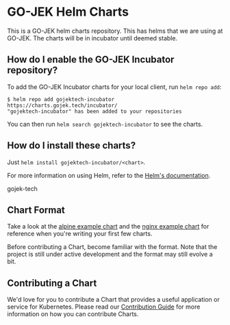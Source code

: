 # GO-JEK Helm Charts

This is a GO-JEK helm charts repository. This has helms that we are using at GO-JEK. The charts will be in incubator until deemed stable.

## How do I enable the GO-JEK Incubator repository?

To add the GO-JEK Incubator charts for your local client, run `helm repo add`:

```
$ helm repo add gojektech-incubator https://charts.gojek.tech/incubator/
"gojektech-incubator" has been added to your repositories
```

You can then run `helm search gojektech-incubator` to see the charts.

## How do I install these charts?

Just `helm install gojektech-incubator/<chart>`. 

For more information on using Helm, refer to the [Helm's documentation](https://github.com/kubernetes/helm#docs).

gojek-tech
## Chart Format

Take a look at the [alpine example chart](https://github.com/kubernetes/helm/tree/master/docs/examples/alpine) and the [nginx example chart](https://github.com/kubernetes/helm/tree/master/docs/examples/nginx) for reference when you're writing your first few charts.

Before contributing a Chart, become familiar with the format. Note that the project is still under active development and the format may still evolve a bit.


## Contributing a Chart

We'd love for you to contribute a Chart that provides a useful application or service for Kubernetes. Please read our [Contribution Guide](CONTRIBUTING.md) for more information on how you can contribute Charts.
